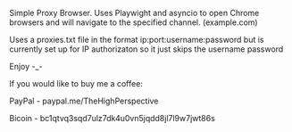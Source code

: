 Simple Proxy Browser.  Uses Playwight and asyncio to open Chrome browsers and will navigate to the specified channel.  (example.com)

Uses a proxies.txt file in the format ip:port:username:password but is currently set up for IP authorizaton so it just skips the username password

Enjoy -_-


If you would like to buy me a coffee:

PayPal - paypal.me/TheHighPerspective

Bicoin - bc1qtvq3sqd7ulz7dk4u0vn5jqdd8jl7l9w7jwt86s
